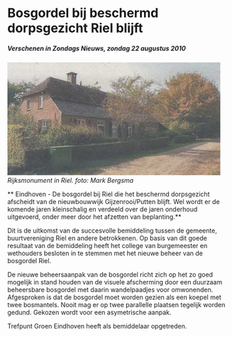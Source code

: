 # Bosgordel bij beschermd dorpsgezicht Riel blijft

##### Verschenen in Zondags Nieuws, zondag 22 augustus 2010

![ ](images/20100822zne.jpg)<br/>
_Rijksmonument in Riel. foto: Mark Bergsma_

** Eindhoven - 
De bosgordel bij Riel die het beschermd dorpsgezicht afscheidt van de nieuwbouwwijk Gijzenrooi/Putten blijft.
Wel wordt er de komende jaren kleinschalig en verdeeld over de jaren onderhoud uitgevoerd, onder meer door het afzetten van beplanting.**

Dit is de uitkomst van de succesvolle bemiddeling tussen de gemeente, buurtvereniging Riel en andere betrokkenen.
Op basis van dit goede resultaat van de bemiddeling heeft het college van burgemeester en wethouders besloten in te stemmen met het nieuwe beheer van de bosgordel Riel.

De nieuwe beheersaanpak van de bosgordel richt zich op het zo goed mogelijk in stand houden van de visuele afscherming door een duurzaam beheersbare bosgordel met daarin wandelpaadjes voor omwonenden.
Afgesproken is dat de bosgordel moet worden gezien als een koepel met twee bosmantels.
Nooit mag er op twee parallelle plaatsen tegelijk worden gedund.
Gekozen wordt voor een asymetrische aanpak.

Trefpunt Groen Eindhoven heeft als bemiddelaar opgetreden.
